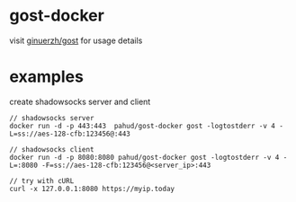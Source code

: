 # gost-docker

visit [ginuerzh/gost](https://github.com/ginuerzh/gost) for usage details



# examples

create shadowsocks server and client

```
// shadowsocks server
docker run -d -p 443:443  pahud/gost-docker gost -logtostderr -v 4 -L=ss://aes-128-cfb:123456@:443

// shadowsocks client
docker run -d -p 8080:8080 pahud/gost-docker gost -logtostderr -v 4 -L=:8080 -F=ss://aes-128-cfb:123456@<server_ip>:443

// try with cURL
curl -x 127.0.0.1:8080 https://myip.today
```


